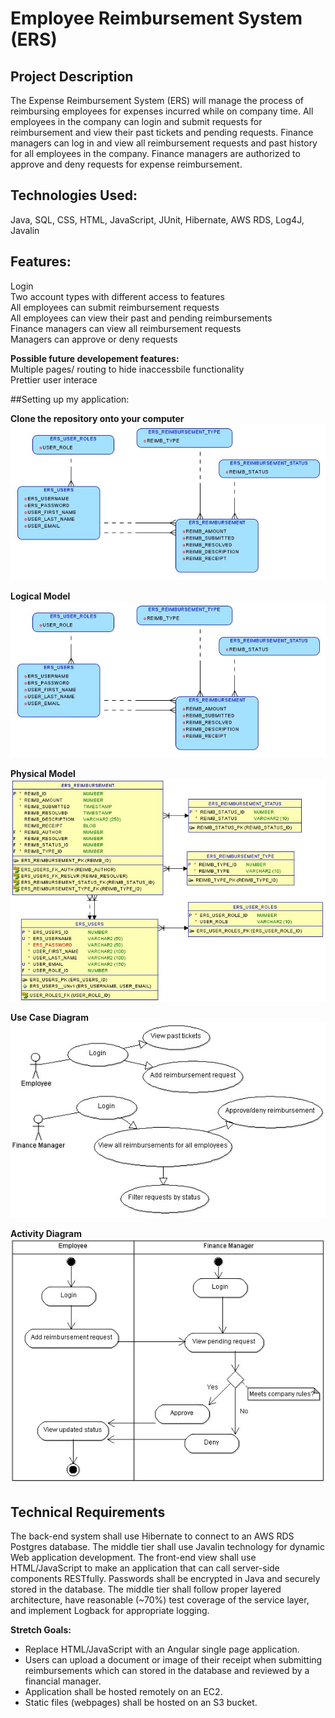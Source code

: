 # Employee Reimbursement System (ERS)

## Project Description
The Expense Reimbursement System (ERS) will manage the process of reimbursing employees for expenses incurred while on company time. All employees in the company can login and submit requests for reimbursement and view their past tickets and pending requests. Finance managers can log in and view all reimbursement requests and past history for all employees in the company. Finance managers are authorized to approve and deny requests for expense reimbursement.

## Technologies Used:  
  Java, 
  SQL, 
  CSS, 
  HTML, 
  JavaScript, 
  JUnit, 
  Hibernate, 
  AWS RDS, 
  Log4J, 
  Javalin

## Features:  
  Login  
  Two account types with different access to features  
  All employees can submit reimbursement requests  
  All employees can view their past and pending reimbursements  
  Finance managers can view all reimbursement requests  
  Managers can approve or deny requests  

**Possible future developement features:**  
Multiple pages/ routing to hide inaccessbile functionality  
Prettier user interace

##Setting up my application:

**Clone the repository onto your computer**  
![](./imgs/logical.jpg)

**Logical Model**
![](./imgs/logical.jpg)

**Physical Model**
![](./imgs/physical.jpg)

**Use Case Diagram**
![](./imgs/use-case.jpg)

**Activity Diagram**
![](./imgs/activity.jpg)

## Technical Requirements

The back-end system shall use Hibernate to connect to an AWS RDS Postgres database. The middle tier shall use Javalin technology for dynamic Web application development. The front-end view shall use HTML/JavaScript to make an application that can call server-side components RESTfully. Passwords shall be encrypted in Java and securely stored in the database. The middle tier shall follow proper layered architecture, have reasonable (~70%) test coverage of the service layer, and implement Logback for appropriate logging. 

**Stretch Goals:**
* Replace HTML/JavaScript with an Angular single page application.
* Users can upload a document or image of their receipt when submitting reimbursements which can stored in the database and reviewed by a financial manager.
* Application shall be hosted remotely on an EC2.
* Static files (webpages) shall be hosted on an S3 bucket. 
